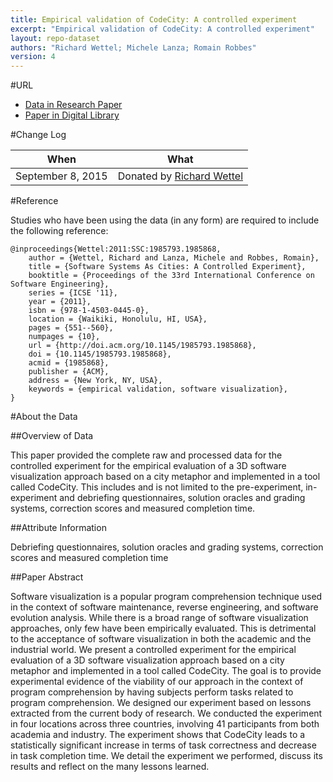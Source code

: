 ```yaml
---
title: Empirical validation of CodeCity: A controlled experiment
excerpt: "Empirical validation of CodeCity: A controlled experiment"
layout: repo-dataset
authors: "Richard Wettel; Michele Lanza; Romain Robbes"
version: 4
---
```


#URL

* [Data in Research Paper](http://www.inf.usi.ch/faculty/lanza/Downloads/Wett2010a.pdf)
* [Paper in Digital Library](http://dl.acm.org/citation.cfm?id=1985868)

#Change Log

When | What
---- | ----
September 8, 2015 | Donated by [Richard Wettel](/repo/people/data-donors/promise4.html)

#Reference

Studies who have been using the data (in any form) are required to include the following reference:

```
@inproceedings{Wettel:2011:SSC:1985793.1985868, 
	author = {Wettel, Richard and Lanza, Michele and Robbes, Romain}, 
	title = {Software Systems As Cities: A Controlled Experiment}, 
	booktitle = {Proceedings of the 33rd International Conference on Software Engineering}, 
	series = {ICSE '11}, 
	year = {2011}, 
	isbn = {978-1-4503-0445-0}, 
	location = {Waikiki, Honolulu, HI, USA}, 
	pages = {551--560}, 
	numpages = {10}, 
	url = {http://doi.acm.org/10.1145/1985793.1985868}, 
	doi = {10.1145/1985793.1985868}, 
	acmid = {1985868}, 
	publisher = {ACM}, 
	address = {New York, NY, USA}, 
	keywords = {empirical validation, software visualization}, 
}
```

#About the Data

##Overview of Data

This paper provided the complete raw and processed data for the controlled experiment for the empirical evaluation of a 3D software visualization approach based on a city metaphor and implemented in a tool called CodeCity. This includes and is not limited to the pre-experiment, in-experiment and debriefing questionnaires, solution oracles and grading systems, correction scores and measured completion time.


##Attribute Information

Debriefing questionnaires, solution oracles and grading systems, correction scores and measured completion time

##Paper Abstract

Software visualization is a popular program comprehension technique
used in the context of software maintenance, reverse engineering,
and software evolution analysis. While there is a broad range
of software visualization approaches, only few have been empirically
evaluated. This is detrimental to the acceptance of software
visualization in both the academic and the industrial world.
We present a controlled experiment for the empirical evaluation
of a 3D software visualization approach based on a city metaphor
and implemented in a tool called CodeCity. The goal is to provide
experimental evidence of the viability of our approach in the context
of program comprehension by having subjects perform tasks related
to program comprehension. We designed our experiment based on
lessons extracted from the current body of research. We conducted
the experiment in four locations across three countries, involving
41 participants from both academia and industry. The experiment
shows that CodeCity leads to a statistically significant increase in
terms of task correctness and decrease in task completion time. We
detail the experiment we performed, discuss its results and reflect
on the many lessons learned.
